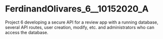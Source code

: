 # FerdinandOlivares_6__10152020_A
Project 6 developing a secure API for a review app with a running database, several API routes, user creation, modify, etc. and administrators who can access the database.
